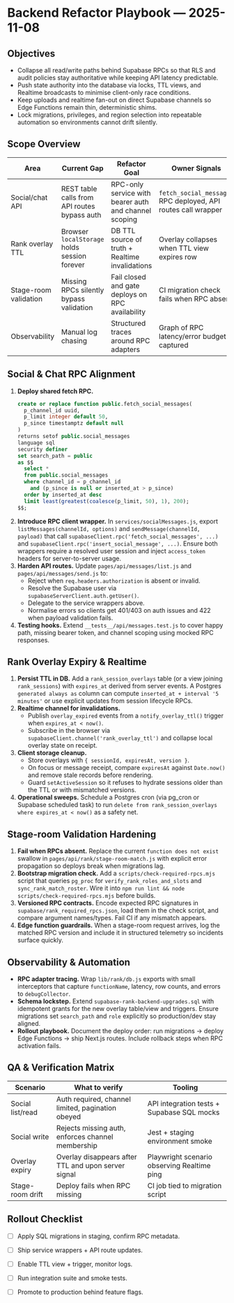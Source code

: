 # Backend Refactor Playbook — 2025-11-08

## Objectives
- Collapse all read/write paths behind Supabase RPCs so that RLS and audit policies stay authoritative while keeping API latency predictable.
- Push state authority into the database via locks, TTL views, and Realtime broadcasts to minimise client-only race conditions.
- Keep uploads and realtime fan-out on direct Supabase channels so Edge Functions remain thin, deterministic shims.
- Lock migrations, privileges, and region selection into repeatable automation so environments cannot drift silently.

## Scope Overview
| Area | Current Gap | Refactor Goal | Owner Signals |
|------|-------------|---------------|----------------|
| Social/chat API | REST table calls from API routes bypass auth | RPC-only service with bearer auth and channel scoping | `fetch_social_messages` RPC deployed, API routes call wrapper |
| Rank overlay TTL | Browser `localStorage` holds session forever | DB TTL source of truth + Realtime invalidations | Overlay collapses when TTL view expires row |
| Stage-room validation | Missing RPCs silently bypass validation | Fail closed and gate deploys on RPC availability | CI migration check fails when RPC absent |
| Observability | Manual log chasing | Structured traces around RPC adapters | Graph of RPC latency/error budget captured |

## Social & Chat RPC Alignment
1. **Deploy shared fetch RPC.**
   ```sql
   create or replace function public.fetch_social_messages(
     p_channel_id uuid,
     p_limit integer default 50,
     p_since timestamptz default null
   )
   returns setof public.social_messages
   language sql
   security definer
   set search_path = public
   as $$
     select *
     from public.social_messages
     where channel_id = p_channel_id
       and (p_since is null or inserted_at > p_since)
     order by inserted_at desc
     limit least(greatest(coalesce(p_limit, 50), 1), 200);
   $$;
   ```
2. **Introduce RPC client wrapper.** In `services/socialMessages.js`, export `listMessages(channelId, options)` and `sendMessage(channelId, payload)` that call `supabaseClient.rpc('fetch_social_messages', ...)` and `supabaseClient.rpc('insert_social_message', ...)`. Ensure both wrappers require a resolved user session and inject `access_token` headers for server-to-server usage.
3. **Harden API routes.** Update `pages/api/messages/list.js` and `pages/api/messages/send.js` to:
   - Reject when `req.headers.authorization` is absent or invalid.
   - Resolve the Supabase user via `supabaseServerClient.auth.getUser()`.
   - Delegate to the service wrappers above.
   - Normalise errors so clients get 401/403 on auth issues and 422 when payload validation fails.
4. **Testing hooks.** Extend `__tests__/api/messages.test.js` to cover happy path, missing bearer token, and channel scoping using mocked RPC responses.

## Rank Overlay Expiry & Realtime
1. **Persist TTL in DB.** Add a `rank_session_overlays` table (or a view joining `rank_sessions`) with `expires_at` derived from server events. A Postgres `generated always as` column can compute `inserted_at + interval '5 minutes'` or use explicit updates from session lifecycle RPCs.
2. **Realtime channel for invalidations.**
   - Publish `overlay_expired` events from a `notify_overlay_ttl()` trigger when `expires_at < now()`.
   - Subscribe in the browser via `supabaseClient.channel('rank_overlay_ttl')` and collapse local overlay state on receipt.
3. **Client storage cleanup.**
   - Store overlays with `{ sessionId, expiresAt, version }`.
   - On focus or message receipt, compare `expiresAt` against `Date.now()` and remove stale records before rendering.
   - Guard `setActiveSession` so it refuses to hydrate sessions older than the TTL or with mismatched versions.
4. **Operational sweeps.** Schedule a Postgres cron (via pg_cron or Supabase scheduled task) to run `delete from rank_session_overlays where expires_at < now()` as a safety net.

## Stage-room Validation Hardening
1. **Fail when RPCs absent.** Replace the current `function does not exist` swallow in `pages/api/rank/stage-room-match.js` with explicit error propagation so deploys break when migrations lag.
2. **Bootstrap migration check.** Add a `scripts/check-required-rpcs.mjs` script that queries `pg_proc` for `verify_rank_roles_and_slots` and `sync_rank_match_roster`. Wire it into `npm run lint && node scripts/check-required-rpcs.mjs` before builds.
3. **Versioned RPC contracts.** Encode expected RPC signatures in `supabase/rank_required_rpcs.json`, load them in the check script, and compare argument names/types. Fail CI if any mismatch appears.
4. **Edge function guardrails.** When a stage-room request arrives, log the matched RPC version and include it in structured telemetry so incidents surface quickly.

## Observability & Automation
- **RPC adapter tracing.** Wrap `lib/rank/db.js` exports with small interceptors that capture `functionName`, latency, row counts, and errors to `debugCollector`.
- **Schema lockstep.** Extend `supabase-rank-backend-upgrades.sql` with idempotent grants for the new overlay table/view and triggers. Ensure migrations set `search_path` and `role` explicitly so production/dev stay aligned.
- **Rollout playbook.** Document the deploy order: run migrations → deploy Edge Functions → ship Next.js routes. Include rollback steps when RPC activation fails.

## QA & Verification Matrix
| Scenario | What to verify | Tooling |
|----------|----------------|---------|
| Social list/read | Auth required, channel limited, pagination obeyed | API integration tests + Supabase SQL mocks |
| Social write | Rejects missing auth, enforces channel membership | Jest + staging environment smoke |
| Overlay expiry | Overlay disappears after TTL and upon server signal | Playwright scenario observing Realtime ping |
| Stage-room drift | Deploy fails when RPC missing | CI job tied to migration script |

## Rollout Checklist
- [ ] Apply SQL migrations in staging, confirm RPC metadata.
- [ ] Ship service wrappers + API route updates.
- [ ] Enable TTL view + trigger, monitor logs.
- [ ] Run integration suite and smoke tests.
- [ ] Promote to production behind feature flags.

